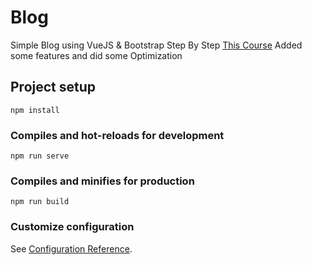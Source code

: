 # Blog

Simple Blog using VueJS & Bootstrap
Step By Step [This Course](https://www.youtube.com/playlist?list=PLAt10Vana3Ydgtrl2m39RqvQoF4jNRell)
Added some features and did some Optimization

## Project setup

```
npm install
```

### Compiles and hot-reloads for development

```
npm run serve
```

### Compiles and minifies for production

```
npm run build
```

### Customize configuration

See [Configuration Reference](https://cli.vuejs.org/config/).
